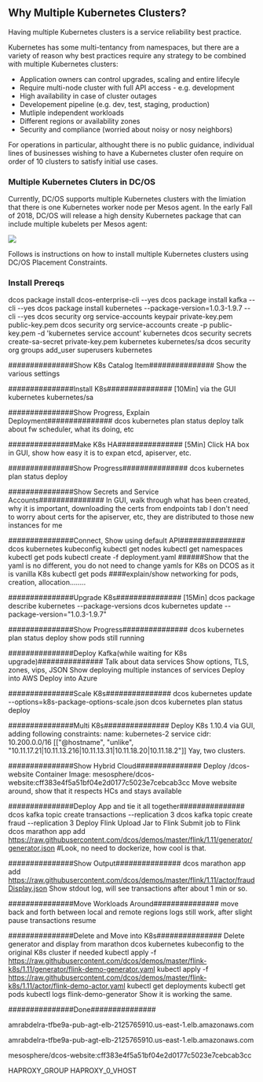 ## Why Multiple Kubernetes Clusters?

Having multiple Kubernetes clusters is a service reliability best practice. 

Kubernetes has some multi-tentancy from namespaces, but there are a variety of reason why best practices require any strategy to be combined with multiple Kubernetes clusters:

* Application owners can control upgrades, scaling and entire lifecyle
* Require multi-node cluster with full API access - e.g. development
* High availability in case of cluster outages
* Developement pipeline (e.g. dev, test, staging, production)
* Mutliple independent workloads 
* Different regions or availability zones
* Security and compliance (worried about noisy or nosy neighbors)

For operations in particular, althought there is no public guidance, individual lines of businesses wishing to have a Kubernetes cluster ofen require on order of 10 clusters to satisfy initial use cases. 

### Multiple Kubernetes Cluters in DC/OS

Currently, DC/OS supports multiple Kubernetes clusters with the limiation that there is one Kubernetes worker node per Mesos agent. In the early Fall of 2018, DC/OS will release a high density Kubernetes package that can include multiple kubelets per Mesos agent:

![](https://i.imgur.com/5xbyAQK.png)

Follows is instructions on how to install multiple Kubernetes clusters using DC/OS Placement Constraints. 

### Install Prereqs 
dcos package install dcos-enterprise-cli --yes
dcos package install kafka --cli --yes
dcos package install kubernetes --package-version=1.0.3-1.9.7 --cli --yes
dcos security org service-accounts keypair private-key.pem public-key.pem
dcos security org service-accounts create -p public-key.pem -d 'kubernetes service account' kubernetes
dcos security secrets create-sa-secret private-key.pem kubernetes kubernetes/sa
dcos security org groups add_user superusers kubernetes

###############Show K8s Catalog Item###############
Show the various settings

###############Install K8s############### [10Min]
via the GUI
kubernetes
kubernetes/sa


###############Show Progress, Explain Deployment###############
dcos kubernetes plan status deploy
talk about fw scheduler, what its doing, etc

###############Make K8s HA############### [5Min]
Click HA box in GUI, show how easy it is to expan etcd, apiserver, etc.

###############Show Progress###############
dcos kubernetes plan status deploy

###############Show Secrets and Service Accounts###############
In GUI, walk through what has been created, why it is important, downloading the certs from endpoints tab
I don't need to worry about certs for the apiserver, etc, they are distributed to those new instances for me


###############Connect, Show using default API###############
dcos kubernetes kubeconfig
kubectl get nodes
kubectl get namespaces
kubectl get pods
kubectl create -f deployment.yaml
######Show that the yaml is no different, you do not need to change yamls for K8s on DCOS as it is vanilla K8s
kubectl get pods
####explain/show networking for pods, creation, allocation........

###############Upgrade K8s############### [15Min]
dcos package describe kubernetes --package-versions
dcos kubernetes update --package-version="1.0.3-1.9.7"

###############Show Progress###############
dcos kubernetes plan status deploy
show pods still running

###############Deploy Kafka(while waiting for K8s upgrade)###############
Talk about data services
Show options, TLS, zones, vips, JSON
Show deploying multiple instances of services
Deploy into AWS
Deploy into Azure

###############Scale K8s###############
dcos kubernetes update --options=k8s-package-options-scale.json
dcos kubernetes plan status deploy

###############Multi K8s###############
Deploy K8s 1.10.4 via GUI, adding following constraints:
name: kubernetes-2
service cidr: 10.200.0.0/16
[["@hostname", "unlike", "10.11.17.21|10.11.13.216|10.11.13.31|10.11.18.20|10.11.18.2"]]
Yay, two clusters.

###############Show Hybrid Cloud###############
Deploy /dcos-website
Container Image: mesosphere/dcos-website:cff383e4f5a51bf04e2d0177c5023e7cebcab3cc
Move website around, show that it respects HCs and stays available

###############Deploy App and tie it all together###############
dcos kafka topic create transactions --replication 3
dcos kafka topic create fraud --replication 3
Deploy Flink
Upload Jar to Flink
Submit job to Flink
dcos marathon app add https://raw.githubusercontent.com/dcos/demos/master/flink/1.11/generator/generator.json
#Look, no need to dockerize, how cool is that.

###############Show Output###############
dcos marathon app add https://raw.githubusercontent.com/dcos/demos/master/flink/1.11/actor/fraudDisplay.json
Show stdout log, will see transactions after about 1 min or so.

###############Move Workloads Around###############
move back and forth between local and remote regions
logs still work, after slight pause transactions resume

###############Delete and Move into K8s###############
Delete generator and display from marathon
dcos kubernetes kubeconfig to the original K8s cluster if needed
kubectl apply -f https://raw.githubusercontent.com/dcos/demos/master/flink-k8s/1.11/generator/flink-demo-generator.yaml
kubectl apply -f https://raw.githubusercontent.com/dcos/demos/master/flink-k8s/1.11/actor/flink-demo-actor.yaml
kubectl get deployments
kubectl get pods
kubectl logs flink-demo-generator<insert>
Show it is working the same.

###############Done###############



amrabdelra-tfbe9a-pub-agt-elb-2125765910.us-east-1.elb.amazonaws.com

amrabdelra-tfbe9a-pub-agt-elb-2125765910.us-east-1.elb.amazonaws.com





mesosphere/dcos-website:cff383e4f5a51bf04e2d0177c5023e7cebcab3cc

HAPROXY_GROUP
HAPROXY_0_VHOST


